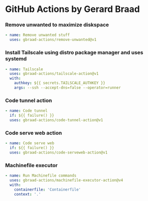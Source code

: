 GitHub Actions by Gerard Braad
==============================

### Remove unwanted to maximize diskspace
```yaml
- name: Remove unwanted stuff
  uses: gbraad-actions/remove-unwanted@v1
```

### Install Tailscale using distro package manager and uses systemd
```yaml
- name: Tailscale
  uses: gbraad-actions/tailscale-action@v1
  with:
    authkey: ${{ secrets.TAILSCALE_AUTHKEY }}
    args: --ssh --accept-dns=false --operator=runner
```

### Code tunnel action
```yaml
- name: Code tunnel
  if: ${{ failure() }}
  uses: gbraad-actions/code-tunnel-action@v1
```

### Code serve web action
```yaml
- name: Code serve web
  if: ${{ failure() }}
  uses: gbraad-actions/code-serveweb-action@v1
```

### Machinefile executor
```yaml
- name: Run Machinefile commands
  uses: gbraad-actions/machinefile-executor-action@v4
  with:
    containerfile: 'Containerfile'
    context: '.'
```
